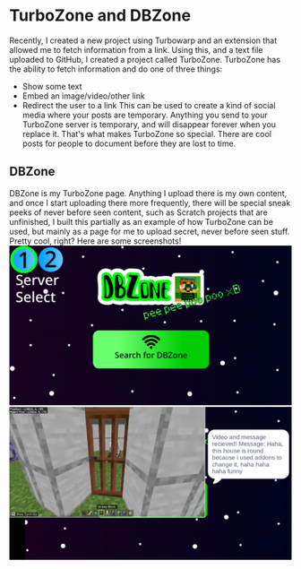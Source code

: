 # TurboZone and DBZone
Recently, I created a new project using Turbowarp and an extension that allowed me to fetch information from a link. Using this, and a text file uploaded to GitHub, I created a project called TurboZone. TurboZone has the ability to fetch information and do one of three things:  
- Show some text
- Embed an image/video/other link
- Redirect the user to a link
  This can be used to create a kind of social media where your posts are temporary. Anything you send to your TurboZone server is temporary, and will disappear forever when you replace it. That's what makes TurboZone so special. There are cool posts for people to document before they are lost to time.

## DBZone
DBZone is my TurboZone page. Anything I upload there is my own content, and once I start uploading there more frequently, there will be special sneak peeks of never before seen content, such as Scratch projects that are unfinished, I built this partially as an example of how TurboZone can be used, but mainly as a page for me to upload secret, never before seen stuff. Pretty cool, right? Here are some screenshots!
![DBZone Screenshot 1, shows main page](https://raw.githubusercontent.com/DBShorts/damians-blog/main/_posts/DBZone%20Screenshot%20%231.png)
![DBZone Screenshot 2, shows a video loaded on the page](https://github.com/DBShorts/damians-blog/blob/main/_posts/DBZone%20Screenshot%20%232.png?raw=true)
